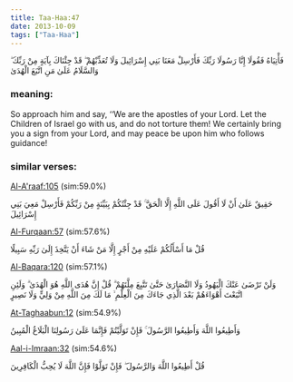 ```yaml
---
title: Taa-Haa:47
date: 2013-10-09
tags: ["Taa-Haa"]
---
```

فَأْتِيَاهُ فَقُولَا إِنَّا رَسُولَا رَبِّكَ فَأَرْسِلْ مَعَنَا بَنِي إِسْرَائِيلَ وَلَا تُعَذِّبْهُمْ ۖ قَدْ جِئْنَاكَ بِآيَةٍ مِنْ رَبِّكَ ۖ وَالسَّلَامُ عَلَىٰ مَنِ اتَّبَعَ الْهُدَىٰ
### meaning: 
So approach him and say, ‘‘We are the apostles of your Lord. Let the Children of Israel go with us, and do not torture them! We certainly bring you a sign from your Lord, and may peace be upon him who follows guidance!
### similar verses: 

[Al-A'raaf:105](/7/105) (sim:59.0%)

حَقِيقٌ عَلَىٰ أَنْ لَا أَقُولَ عَلَى اللَّهِ إِلَّا الْحَقَّ ۚ قَدْ جِئْتُكُمْ بِبَيِّنَةٍ مِنْ رَبِّكُمْ فَأَرْسِلْ مَعِيَ بَنِي إِسْرَائِيلَ

[Al-Furqaan:57](/25/57) (sim:57.6%)

قُلْ مَا أَسْأَلُكُمْ عَلَيْهِ مِنْ أَجْرٍ إِلَّا مَنْ شَاءَ أَنْ يَتَّخِذَ إِلَىٰ رَبِّهِ سَبِيلًا

[Al-Baqara:120](/2/120) (sim:57.1%)

وَلَنْ تَرْضَىٰ عَنْكَ الْيَهُودُ وَلَا النَّصَارَىٰ حَتَّىٰ تَتَّبِعَ مِلَّتَهُمْ ۗ قُلْ إِنَّ هُدَى اللَّهِ هُوَ الْهُدَىٰ ۗ وَلَئِنِ اتَّبَعْتَ أَهْوَاءَهُمْ بَعْدَ الَّذِي جَاءَكَ مِنَ الْعِلْمِ ۙ مَا لَكَ مِنَ اللَّهِ مِنْ وَلِيٍّ وَلَا نَصِيرٍ

[At-Taghaabun:12](/64/12) (sim:54.9%)

وَأَطِيعُوا اللَّهَ وَأَطِيعُوا الرَّسُولَ ۚ فَإِنْ تَوَلَّيْتُمْ فَإِنَّمَا عَلَىٰ رَسُولِنَا الْبَلَاغُ الْمُبِينُ

[Aal-i-Imraan:32](/3/32) (sim:54.6%)

قُلْ أَطِيعُوا اللَّهَ وَالرَّسُولَ ۖ فَإِنْ تَوَلَّوْا فَإِنَّ اللَّهَ لَا يُحِبُّ الْكَافِرِينَ
